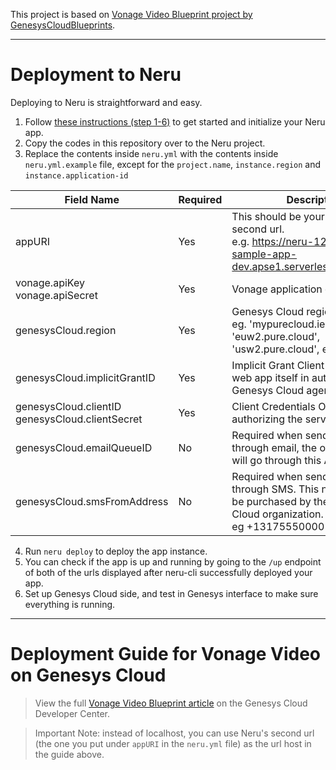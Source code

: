 This project is based on [Vonage Video Blueprint project by GenesysCloudBlueprints](https://github.com/GenesysCloudBlueprints/vonage-video-blueprint).

---

# Deployment to Neru

Deploying to Neru is straightforward and easy.
1. Follow [these instructions (step 1-6)](https://vonage-neru.herokuapp.com/neru/getting-started) to get started and initialize your Neru app.
2. Copy the codes in this repository over to the Neru project.
3. Replace the contents inside `neru.yml` with the contents inside `neru.yml.example` file, except for the `project.name`, `instance.region` and `instance.application-id`

| Field Name                                      | Required | Description                                                                                                                      |
|-------------------------------------------------|----------|----------------------------------------------------------------------------------------------------------------------------------|
| appURI                                          | Yes      | This should be your Neru app's second url.<br />e.g. https://neru-12345678-sample-app-dev.apse1.serverless.vonage.com/                 |
| vonage.apiKey<br />vonage.apiSecret                  | Yes      | Vonage application credentials                                                                                                   |
| genesysCloud.region                             | Yes      | Genesys Cloud region.<br />eg. 'mypurecloud.ie', 'euw2.pure.cloud', 'usw2.pure.cloud', etc...                                          |
| genesysCloud.implicitGrantID                    | Yes      | Implicit Grant Client ID Used by the web app itself in authorizing the Genesys Cloud agent                                       |
| genesysCloud.clientID<br />genesysCloud.clientSecret | Yes      | Client Credentials OAuth For authorizing the server app                                                                          |
| genesysCloud.emailQueueID                       | No       | Required when sending invitation through email, the outbound email will go through this ACD queue.                               |
| genesysCloud.smsFromAddress                     | No       | Required when sending invitation through SMS. This number should be purchased by the Genesys Cloud organization.<br />eg +13175550000 |

4. Run `neru deploy` to deploy the app instance.
5. You can check if the app is up and running by going to the `/up` endpoint of both of the urls displayed after neru-cli successfully deployed your app.
6. Set up Genesys Cloud side, and test in Genesys interface to make sure everything is running.

---

# Deployment Guide for Vonage Video on Genesys Cloud
> View the full [Vonage Video Blueprint article](https://developer.mypurecloud.com/blueprints/vonage-video-blueprint/) on the Genesys Cloud Developer Center.

> Important Note: instead of localhost, you can use Neru's second url (the one you put under `appURI` in the `neru.yml` file) as the url host in the guide above.